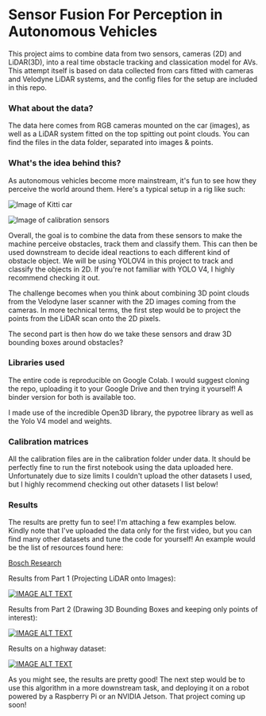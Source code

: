 # Sensor Fusion For Perception in Autonomous Vehicles

This project aims to combine data from two sensors, cameras (2D) and LiDAR(3D), into a real time obstacle tracking and classication model for AVs. This attempt itself is based on data collected from cars fitted with cameras and Velodyne LiDAR systems, and the config files for the setup are included in this repo. 

### What about the data?

The data here comes from RGB cameras mounted on the car (images), as well as a LiDAR system fitted on the top spitting out point clouds. You can find the files in the data folder, separated into images & points. 

### What's the idea behind this? 

As autonomous vehicles become more mainstream, it's fun to see how they perceive the world around them. Here's a typical setup in a rig like such: 

![Image of Kitti car](http://www.cvlibs.net/datasets/kitti/images/passat_sensors.jpg)

![Image of calibration sensors](http://www.cvlibs.net/datasets/kitti/images/setup_top_view.png) 

Overall, the goal is to combine the data from these sensors to make the machine perceive obstacles, track them and classify them. This can then be used downstream to decide ideal reactions to each different kind of obstacle object. We will be using YOLOV4 in this project to track and classify the objects in 2D. If you're not familiar with YOLO V4, I highly recommend checking it out. 

The challenge becomes when you think about combining 3D point clouds from the Velodyne laser scanner with the 2D images coming from the cameras. In more technical terms, the first step would be to project the points from the LiDAR scan onto the 2D pixels. 

The second part is then how do we take these sensors and draw 3D bounding boxes around obstacles? 

### Libraries used

The entire code is reproducible on Google Colab. I would suggest cloning the repo, uploading it to your Google Drive and then trying it yourself! A binder version for both is available too. 

I made use of the incredible Open3D library, the pypotree library as well as the Yolo V4 model and weights. 

### Calibration matrices

All the calibration files are in the calibration folder under data. It should be perfectly fine to run the first notebook using the data uploaded here. Unfortunately due to size limits I couldn't upload the other datasets I used, but I highly recommend checking out other datasets I list below! 

### Results

The results are pretty fun to see! I'm attaching a few examples below. Kindly note that I've uploaded the data only for the first video, but you can find many other datasets and tune the code for yourself! An example would be the list of resources found here: 

[Bosch Research](https://urldefense.proofpoint.com/v2/url?u=https-3A__boschresearch.github.io_multimodalperception_dataset.html&d=DwMFaQ&c=slrrB7dE8n7gBJbeO0g-IQ&r=ZnIuaHadJD6IoVO0ugTNdQ&m=dT-OdSPL6ji2w03685zyuGTp8czh8nkX6nnpD71MD6Q&s=_QvWUH4w4VHagISyAhlF19wSNyvNGAG5VjxskSipr8k&e=)

Results from Part 1 (Projecting LiDAR onto Images): 

[![IMAGE ALT TEXT](http://img.youtube.com/vi/Og17C8oSJuY/0.jpg)](http://www.youtube.com/watch?v=Og17C8oSJuY "Fusion!")

Results from Part 2 (Drawing 3D Bounding Boxes and keeping only points of interest): 

[![IMAGE ALT TEXT](http://img.youtube.com/vi/lWc1fUdzAt4/0.jpg)](http://www.youtube.com/watch?v=lWc1fUdzAt4 "urban!")



Results on a highway dataset: 

[![IMAGE ALT TEXT](http://img.youtube.com/vi/HX9XJiitiCI/0.jpg)](http://www.youtube.com/watch?v=HX9XJiitiCI "highway!")

As you might see, the results are pretty good! The next step would be to use this algorithm in a more downstream task, and deploying it on a robot powered by a Raspberry Pi or an NVIDIA Jetson. That project coming up soon! 




